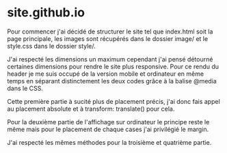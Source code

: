 # site.github.io

Pour commencer j'ai décidé de structurer le site tel que index.html soit la page principale, les images sont récupérés dans le dossier image/ et le style.css dans le dossier style/.

J'ai respecté les dimensions un maximum cependant j'ai pensé détourné certaines dimensions pour rendre le site plus responsive.
Pour ce rendu du header je me suis occupé de la version mobile et ordinateur en même temps en séparant distinctement les deux codes grâce à la balise @media dans le CSS.

Cette première partie à sucité plus de placement précis, j'ai donc fais appel au placement absolute et à transform: translate() pour cela.

Pour la deuxième partie de l'affichage sur ordinateur le principe reste le même mais pour le placement de chaque cases j'ai privilégié le margin.

J'ai respecté les mêmes méthodes pour la troisième et quatrième partie.